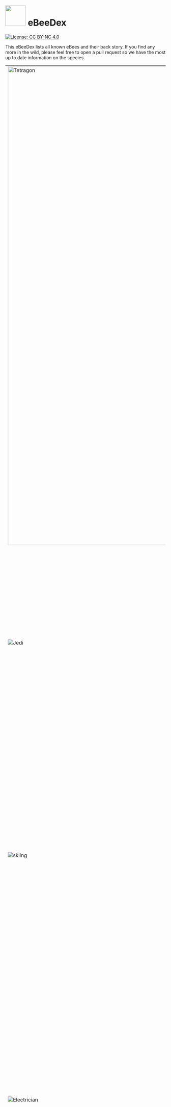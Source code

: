 # <img src="images/ebeeball.png" width="64"> eBeeDex

[![License: CC BY-NC 4.0](https://img.shields.io/badge/License-CC_BY--NC_4.0-lightgrey.svg)](LICENSE)

This eBeeDex lists all known eBees and their back story. If you find any more in the wild, please feel free to open a pull request so we have the most up to date information on the species.

<table>
  <tr>
   <td> <img src="images/tetragon-bee.png" alt="Tetragon" width="1500">
   </td>
   <td><a href="#Tetragon eBee" id="Tetragon eBee">#1: Tetragon eBee</a>
     <br />
     <br />
       Tetragon eBee is from the genus Tetragonula which is a kind of stingless bee. Tetragonula protect their hive in a collective effort, but without a stinger, Tetragon eBee took up his sword and shield. He spends his days observing the kernel and defending it from malicious actors.
   </td>
  </tr>
  <tr>
   <td> <img src="images/jedi-bee.png" alt="Jedi">
   </td>
   <td><a href="#Jedi eBee (Obee-Wan Kenobee)" id="Jedi eBee (Obee-Wan Kenobee)">#2: Jedi eBee (Obee-Wan Kenobee)</a>
     <br />
     <br />
       Obee-Wan Kenobee ranges across the galaxy defending colonies from moths, birds, ants, mites, mice, bears, and other malicious actors. Obee-Wan uses the Force to sense things happening in the kernel and his lightsaber for aggressive negotiations when a process gets out of line. Obee-Wan also taught Tetragon eBee everything he knows.
   </td>
  </tr>
  <tr>
   <td> <img src="images/skiing-bee.png" alt="skiing">
   </td>
   <td><a href="#Skiing eBee" id="Skiing eBee">#3: Skiing eBee</a>
     <br />
     <br />
       While many bees hibernate for winter, Skiing eBee loves to go where no bee has gone before. Growing up in the verdant vallies of Diavolezza, she always wondered what the Swiss people did when she was sleeping. Curiosity eventually got the better of Skiing eBee and she awoke to find a white winter wonderland. She strapped on a pair of skis and quickly progressed from the bunny hill to double blacks and hasn't looked back since.
   </td>
  </tr>
  <tr>
   <td> <img src="images/electrician-bee.png" alt="Electrician">
   </td>
   <td><a href="#Electrician eBee" id="Electrician eBee">#4: Electrician eBee</a>
     <br />
     <br />
       Pulses and signals are the daily lot for Electrician eBee. There's no wire, no circuit that she cannot tame. Of course, it helps when you're a creature sensitive to electromagnetic fields. Electrician eBee does her best to connect all parts of complex systems and makes it all work flawlessly. She won't hesitate to hook eBPF programs to electrical sockets if she has to. Or to report any misbehaving frequency... Wait! Could Electrician eBee be an undercover Secret Agent from the Hive?
   </td>
  </tr>
  <tr>
   <td> <img src="images/security-bee.png" alt="Security">
   </td>
   <td><a href="#Security eBee" id="Security eBee">#5: Security eBee</a>
     <br />
     <br />
       Security eBee is committed to ensure the well-being of all his community. He brings law, order, but also assistance and kindness to every bee in the Hive. He's often seen hard at work with his “STOP” sign, monitoring the traffic between honeycombs. Security eBee will sometimes be involved in investigations, but will defer complex cases to his friend, Detective eBee.
   </td>
  </tr>
  <tr>
   <td> <img src="images/detective-bee.png" alt="Detective">
   </td>
   <td><a href="#Detective eBee" id="Detective eBee">#6: Detective eBee</a>
     <br />
     <br />
       Another mystery to solve? This is a job for Detective eBee! He has an eye for details, and always keeps it open. Ever since his honey jar was stolen as a child, he's been tracking (and catching!) offenders. There's no bug better at finding clues, be it on the crime scene or deep in flow logs. One day he'll have Badger O'Flake, his sworn enemy, locked up for good. Will he need his all-powerful eBPF tools for that? Elementary, my dear eBee!
   </td>
  </tr>
  <tr>
   <td> <img src="images/beekeeper-bee.png" alt="Beekeeper">
   </td>
   <td><a href="#Beekeeper eBee" id="Beekeeper eBee">#7: Beekeeper eBee</a>
     <br />
     <br />
       Beekeeper eBee enjoys her life! She loves going outdoors for hiking, cycling, climbing, or staying comfortably home with a book and a warm cup of tea. Alas, this leaves her little time to gather pollen. But she gets help from her cousins, smaller honeybees, of whom she loves taking care. Ensuring every worker in the hive is healthy and happy brings her joy... And honey!
   </td>
  </tr>
  <tr>
   <td> <img src="images/astronaut-bee.png" alt="Astronaut">
   </td>
   <td><a href="#Astronaut eBee" id="Astronaut eBee">#8: Astronaut eBee</a>
     <br />
     <br />
       The Astronaut eBee was chosen among her hive for her deep technical skills, her precision at piloting, and her thirst for adventure. She travels through space to establish relationships with other intelligent species, promoting peaceful and mutually beneficial cooperation. She loves meeting youngsters and encourages them into becoming astronauts.
   </td>
  </tr>
  <tr>
   <td> <img src="images/webinar-bee.png" alt="Webinar">
   </td>
   <td><a href="#Webinar eBee" id="Webinar eBee">#9: Webinar eBee</a>
     <br />
     <br />
       Keeping up on the latest buzz in the community is no problem for Webinar eBee. Whether it be learning about faster networking, deeper observabiliy, or new security systems to keep honey safe from bears, there is always a new webinar to catch. It's not all just binging content though, Webinar eBee has been known to create some amazing Star Wars themed demos to inspire the next generation of eBees.
   </td>
  </tr>
  <tr>
   <td> <img src="images/teacher-bee.png" alt="Teacher">
   </td>
   <td><a href="#Teacher eBee" id="Teacher eBee">#10: Teacher eBee</a>
     <br />
     <br />
       eBPF is a rapidly developing technology and there is so much to learn! Never fear, Teacher eBee is here to help. From documentation to tutorials and labs, Teacher eBee is always coming out with new ways to educate and entertain the hive. NewBee eBee is often close to Teacher eBee to cross pollinate some learnings, but Teacher eBee is also known to create courses where even Daniel and Alexei can learn things.
   </td>
  </tr>
  <tr>
   <td> <img src="images/travel-bee.png" alt="Travel">
   </td>
   <td><a href="#Travel eBee" id="Travel eBee">#11: Travel eBee</a>
     <br />
     <br />
       Bees usually stick close to their hive, but after seeing all of the possibiles eBPF unlocks for the kernel, Travel eBee knew there was so much more to experience in the world. Working in open source, Travel eBee has also made friends all around the world and is always up for a chance to meet them in person for a beer or some nectar. Travel eBee has been to six continents so far and is just waiting for the invite from Tux to visit the seventh.
   </td>
  </tr>
  <tr>
   <td> <img src="images/santa-bee.png" alt="Santa">
   </td>
   <td><a href="#Santa eBee" id="Santa eBee">#12: Santa eBee</a>
     <br />
     <br />
       Originally from the southern hemisphere, Santa eBee enjoys frolicking through the summer flower meadows during the Christmas holiday season and giving small gifts to the rest of the hive to mark the festive holiday season at the end of the calendar year. While the northern bees are hunkered down for winter, Santa eBee meets with them virtually to give them a reminder of the summer days ahead.
   </td>
  </tr>
  <tr>
   <td> <img src="images/kind-bee.png" alt="Kind">
   </td>
   <td><a href="#Kind eBee" id="Kind eBee">#13: Kind eBee</a>
     <br />
     <br />
       Every bee working in the hive needs to be reminded sometimes to take time for themselves. Kind eBee is there to support the other bees in the hive by watching out for their emotional and mental well-being. She likes helping the rest of the hive find the right work-life balance and healthy life habits. She's also happy to provide a caring hug when its needed.
   </td>
  </tr>
  <tr>
   <td> <img src="images/public-speaking-bee.png" alt="Public Speaker">
   </td>
   <td><a href="#Public Speaker eBee" id="Public Speaker eBee">#14: Public Speaker eBee</a>
     <br />
     <br />
       The Public Speaker eBee loves to answer questions from the community. Whether it's in an AMA session, or quick Q&A after a conference talk, Public Speaker eBee enjoys a good thought-provoking question about eBPF-based projects. Public Speaker eBee is always eager to lend their microphone and help others be heard in the discussion.
   </td>
  </tr>
  <tr>
   <td> <img src="images/excel-bee.png" alt="excelBPF™">
   </td>
   <td><a href="#excelBPF™ eBee" id="excelBPF™ eBee">#15: excelBPF™ eBee</a>
     <br />
     <br />
       excelBPF™ eBee is a technology futurist, expert Excel user, and a bit of a practical joker who plays light-hearted <a href="https://ebpf.io/blog/launching-excel-bpf">April Fool's Day jokes</a> on people.  She's super excited about the promise of <a href="https://github.com/microsoft/ebpf-for-windows">eBPF for Windows</a> and wants to help the community think about what an eBPF empowered Windows experience would look like. Having fun by playing a joke with her Excel VBA skills is also in the books.
   </td>
  </tr>
  <tr>
   <td> <img src="images/celebration-bee.png" alt="Celebration">
   </td>
   <td><a href="#Celebration eBee" id="Celebration eBee">#16: Celebration eBee</a>
     <br />
     <br />
       Celebration eBee loves a good party! Whether it's birthdays, graduations, anniversaries, or a software release,  Celebration eBee is ready to celebrate each and every accomplishment and milestone happening in the hive.
   </td>
  </tr>
  <tr>
   <td> <img src="images/easter-egg-bee.png" alt="Easter Egg">
   </td>
   <td><a href="#Easter Egg eBee" id="Easter Egg eBee">#17: Easter Egg eBee</a>
     <br />
     <br />
       Easter Egg Ebee loves puzzles and hiding things.  She'll loves leaving little clues inside some of the instructional labs and other learning materials, clues to help solve cute puzzles she's come up with. Or sometimes she just leaves cute little easter eggs she'll hope you find just to make you smile.
   </td>
  </tr>
  <tr>
   <td> <img src="images/8bit-ctf-bee.png" alt="8-bit CTF">
   </td>
   <td><a href="#8-bit CTF eBee" id="8-bit CTF eBee">#18: 8-bit CTF eBee</a>
     <br />
     <br />
       We all love a good game of Capture the Flag, and 8-bit CTF eBee is no exception. 8-bit CTF eBee loves learning new technical tricks by watching how other people solve the same challenge. She also loves giving people hints when they get stuck, because what she loves best of all is watching people stretch themselves to achieve a new goal. You can find 8-bit CTF eBee hanging out with Congratulations eBee, they're best buds.
   </td>
  </tr>
  <tr>
   <td> <img src="images/new-bee.png" alt="new bee">
   </td>
   <td><a href="#NewBee eBee" id="NewBee eBee">#19: NewBee eBee</a>
     <br />
     <br />
       Everyone please give a warm welcome to newBee eBee.  NewBee is new to the community and the number of questions they have is only surpassed by their enthusiasm to learn. NewBee hasn't quite figured out what role they want to play in the Hive yet, so they'll be buzzing around the different teams meeting the other bees and learning from them.
   </td>
  </tr>
  <tr>
   <td> <img src="images/dei-force-bee.png" alt="DEI Force eBee">
   </td>
   <td><a href="#DEI Force eBee" id="DEI Force eBee">#20: DEI Force eBee</a>
     <br />
     <br />
       As a youngling, this eBee quickly realised he had something different from the others. It troubled him deeply as he grew up. But he held on and grew excellent at gymnastics. Attending a competition one day, he had a sudden revelation: he noticed that winners in every inter-hive competition - sports, engineering, space exploration challenges, and more - were always coming from hives or teams with the most diversity. His difference was a chance, after all! With the assistance of Jedi eBee, he turned his physical abilities towards fencing, to fight oppressors and become a champion of Diversity, Equity, and Inclusion, a spark of light and hope for minorities and unique individuals. At last, DEI Force eBee became a trustful member of the Jedi... and even started to fight to reduce the inequities inside of the Order!
   </td>
  </tr>
  <tr>
   <td> <img src="images/caribbean-bee.png" alt="Caribbean bee">
   </td>
   </td>
   <td><a href="#Caribbean eBee" id="Caribbean eBee">#21: Caribbean eBee</a>
     <br />
     <br />
       What do you need a backstory for when you're resting on a hamoc under a gentle breeze, on the warm and sunny beaches of a Caribbean island? There's no place like the seashore to meet with friends and discuss new networking designs (Oh wait, I'm hearing that Skiing eBee disagrees with this statement). Caribbean eBee invites you for some fun and relaxation. Take a seat next to her. Sip your honey-rum-coconut juice. Listen to the lulling sound of the waves. Enjoy.
   </td>
  <tr>
   <td> <img src="images/holiday-bee.png" alt="Holiday bee">
   </td>
   </td>
   <td><a href="#Holiday eBee" id="Holiday eBee">#22: Holiday eBee</a>
     <br />
     <br />
       The holidays are a time to come together and celebrate everything that has happened in the last year and Holiday eBee takes this task seriously. From decking the halls to exchanging red envelopes to cooking Latkes, no detail is left unnoticed by Holiday eBee when it comes to making traditions come alive. Holiday eBee is from northern latitudes so really enjoys hanging out with Skiing eBee around the holidays too.
   </td>
  </tr>
  <tr>
   <td> <img src="images/audit-bee.png" alt="audit bee">
   </td>
   </td>
   <td><a href="#Audit eBee" id="Audit eBee">#23: Audit eBee</a>
     <br />
     <br />
       The hive is always a-buzz with activity, but not all of is always good. Audit eBee is behind the scenes checking to be sure everything is in working order - is that pollen packet going to the right address, should that bee be able to access that honeycomb, and most importantly is there enough honey for the Queen Bee. While not the most visible job, Audit eBee loves ensuring that the hive stays safe and efficient so that others can enjoy the honey of their labor.
   </td>
  </tr>
  <tr>
   <td> <img src="images/bounty-hunter-bee.png" alt="Bounty Hunter">
   </td>
   <td><a href="#Bounty Hunter eBee" id="Bounty Hunter eBee">#24: Bounty Hunter eBee</a>
     <br />
     <br />
       Another former student from Jedi eBee, Bounty Hunter eBee didn't feel like embracing the Code, and preferred to put on his robust Honeysteel armor and his full-featured pack to look for relentless action. He remains a very close friend to Tetragon eBee. What the latter does for justice, the former tends to do for credits, but they often join forces on delicate missions. Together they signal the end of the party to the most villainous processes, flood packets, or other creatures from the Outer Rim. Between two commissions, Bounty Hunter eBee loves visiting baby eBees at the orphanage where he grew up. He tells stories and helps the younglings as much as he can. This is the way!
   </td>
  </tr>
  <tr>
   <td> <img src="images/summer-school-bee.png" alt="Summer School">
   </td>
   <td><a href="#Summer School eBee" id="Summer School eBee">#25: Summer School eBee</a>
     <br />
     <br />
       Caribbean eBee may already be at the beach for summer holiday, but Summer School eBee is heads down learning about the latest developments in cloud native. In such a quickly developing field as eBPF, there is never enough time to keep up with everything happening and summer school can be a great refresher. With all of the new projects, use cases, and features that Summer School eBee learns from Teacher eBee during the break, you'll be sure to see them answering a lot of NewBee's questions in the fall.
   </td>
  </tr>
  <td> <img src="images/bulldozer-bee.png" alt="Bulldozer">
  </td>
   <td><a href="#Bulldozer eBee" id="Bulldozer eBee">#26: Bulldozer eBee</a>
     <br />
     <br />
      Infrastructure is a constant work in progress. There is always something that needs to be built, replaced, upgraded, or renewed. Luckily, Bulldozer eBee is on the job. You'll often see him out in the field digging trenches for fiber or laying the groundwork for a new Internet exchange point. Once he is finished, Electrician eBee is often right behind him to start up the real wiring. There is also a persistent rumour circulating in the hive that Bulldozer eBee occasionally digs caches to store emergency honey supplies.
   </td>
  </tr>
  <td> <img src="images/reading-bee.png" alt="Reading">
  </td>
   <td><a href="#Reading eBee" id="Reading eBee">#27: Reading eBee</a>
     <br />
     <br />
      With her head always in a book, Reading eBee seems to be lost in the clouds. Being distracted from the buzzing of daily life doesn't mean she isn't smart, if fact Reading eBee is a well of knowledge. From being able to quote passages from Liz Rice's latest book to knowing all of the top 20 use cases for Cilium, Reading eBee can provide information sweeter than honey. Don't give her an ebook though, she loves the sensory experience of cracking open a freshly printed book or smelling the decades of dust from books hidden away on the top shelf.
   </td>
  </tr>
    <td> <img src="images/hiking-bee.png" alt="Hiking">
  </td>
   <td><a href="#Hiking eBee" id="Hiking eBee">#28: Hiking eBee</a>
     <br />
     <br />
       Armed with a backpack filled with snacks and a sense of adventure, Hiking eBee is always on the lookout for peak experiences. This eBee is no stranger to challenges. They carefully navigate rocky paths, leap across babbling streams, and scale steep cliffs, always driven by an unwavering appreciation for the outdoors. Along the way, they encounter fellow creatures of the mountain, from deer grazing to inquisitive squirrels, forging connections and cherishing the natural world. As they navigate challenging paths and form bonds with the mountain's residents, they find kindred spirits among their fellow eBees, like the tech-savvy Electrician eBee, who illuminates their night hikes with electric lanterns.
   </td>
  </tr>
    </tr>
    <td> <img src="images/guardian-bee.png" alt="Guardian">
  </td>
   <td><a href="#Guardian eBee" id="Guardian eBee">#29: Guardian eBee</a>
     <br />
     <br />
       With a keen sense of duty, Guardian eBee is always on alert, tirelessly monitoring the hive for any signs of trouble or intrusion. They are no stranger to challenges, navigating the intricate network of honeycombs, ensuring that every nook and cranny is secure. Guardian eBee draws inspiration from Detective eBee's eye for detail, Security eBee's dedication to maintaining order, and Jedi eBee's wisdom in the ways of defense and protection. As they tirelessly safeguard the hive, they find strength and camaraderie in their fellow eBees, making every day a new opportunity to protect and serve.
   </td>
  </tr>
  <tr>
   <td> <img src="images/graduation-bee.png" alt="Graduation Bee" width="1500">
   </td>
   <td><a href="#Graduation eBee" id="Graduation eBee">#30: Graduation eBee</a>
     <br />
     <br />
        In the bustling world of Kubernetes, there fluttered a diligent eBee named Graduation. With a keen sense of connectivity and a deep understanding of eBPF magic, Graduation eBee set out to interweave the vast network of Kubernetes clusters. His journey began as a simple CNI craftsman, but with unwavering dedication, he evolved into a master of networking, security, and observability. On a memorable day in October 2023, the Cloud Native Computing Foundation recognized his remarkable transformation, celebrating his graduation with grand festivity.
   </td>
  </tr>
  </tr>
  <td> <img src="images/sledding-bee.png" alt="Sledding eBee">
  </td>
   <td><a href="#Sledding eBee" id="Sledding eBee">#31: Sledding eBee</a>
     <br />
     <br />
        Winter is here, and a thrill and adventure-seeking eBee, Sledding eBee, isn't shy about being outdoors. She packs her winter gear, not forgetting the sled, and off she goes. She sees the sled as more than just a tool for downhill thrills—it's a means to foster camaraderie in her community. Sledding eBee shares the season with her favorite buddies, Holiday eBee and Skiing eBee. Winter for Sledding eBee is a canvas of laughter, friendship, and heartwarming moments, all accompanied by the joy of a simple cup of hot chocolate.
   </td>
  </tr>
  <td> <img src="images/eBee-Rocket.png" alt="Rocket eBee">
  </td>
   <td><a href="#Rocket eBee" id="Rocket eBee">#32: Rocket eBee</a>
     <br />
     <br />
        When eBee needs to reach new heights in network security and performance, there's no better way than to hop on a rocket! With Isovalent's advanced capabilities fueling the mission, eBee is off to accelerate the transformation of cloud native networking. This isn’t just any rocket ride — it's a journey powered by the innovation of eBPF, soaring to the stars to bring the power of Cilium to the forefront of the cloud native ecosystem. Hold on tight, eBee, it’s going to be a thrilling ride!
   </td>
  </tr>
</table>

We hope you enjoy the eBeeDex! As you can see from the LICENSE file, you're welcome to use these eBees for non-commercial purposes. Please make sure you give attribution to Isovalent, linking either to [this repo](https://github.com/isovalent/ebeedex) or to [isovalent.com](isovalent.com).
